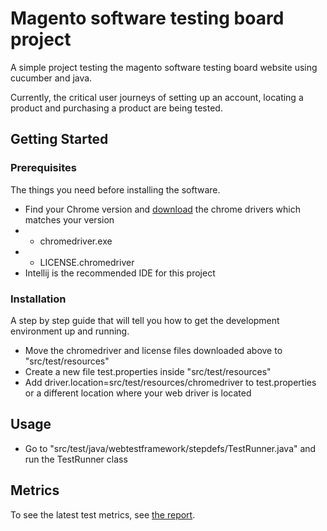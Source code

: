 # Magento software testing board project

A simple project testing the magento software testing board website using cucumber and java.

Currently, the critical user journeys of setting up an account, locating a product and purchasing a product are being tested.

## Getting Started


### Prerequisites

The things you need before installing the software.

* Find your Chrome version and [download](https://googlechromelabs.github.io/chrome-for-testing/) the chrome drivers which matches your version
* * chromedriver.exe
* * LICENSE.chromedriver
* Intellij is the recommended IDE for this project

### Installation

A step by step guide that will tell you how to get the development environment up and running.


* Move the chromedriver and license files downloaded above to "src/test/resources"
* Create a new file test.properties inside "src/test/resources"
* Add driver.location=src/test/resources/chromedriver to test.properties or a different location where your web driver is located


## Usage

* Go to "src/test/java/webtestframework/stepdefs/TestRunner.java" and run the TestRunner class

## Metrics

To see the latest test metrics, see [the report](reports/testReport.html).
